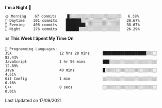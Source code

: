 <!--START_SECTION:waka-->
**I'm a Night 🦉** 

```text
🌞 Morning    67 commits     █░░░░░░░░░░░░░░░░░░░░░░░░   6.38% 
🌆 Daytime    301 commits    ███████░░░░░░░░░░░░░░░░░░   28.67% 
🌃 Evening    406 commits    █████████░░░░░░░░░░░░░░░░   38.67% 
🌙 Night      276 commits    ██████░░░░░░░░░░░░░░░░░░░   26.29%

```


📊 **This Week I Spent My Time On** 

```text
💬 Programming Languages: 
JSX                      12 hrs 28 mins      ████████████████████░░░░░   82.43% 
JavaScript               1 hr 56 mins        ███░░░░░░░░░░░░░░░░░░░░░░   12.89% 
Java                     40 mins             █░░░░░░░░░░░░░░░░░░░░░░░░   4.51% 
Git Config               1 min               ░░░░░░░░░░░░░░░░░░░░░░░░░   0.16% 
C++                      0 secs              ░░░░░░░░░░░░░░░░░░░░░░░░░   0.01%

```


 Last Updated on 17/09/2021
<!--END_SECTION:waka-->

